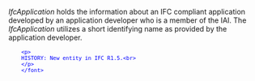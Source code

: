 _IfcApplication_ holds the information about an IFC compliant application developed by an application developer who is a member of the IAI. The _IfcApplication_ utilizes a short identifying name as provided by the application developer.

> <font color="#0000FF" size="-1">
		<p>
    	HISTORY: New entity in IFC R1.5.<br>
	    </p>
    	</font>
